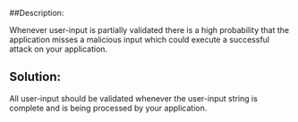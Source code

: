 ##Description:

Whenever user-input is partially validated there is a high probability that the application
misses a malicious input which could execute a successful attack on your application.

## Solution:

All user-input should be validated whenever the user-input string is complete and is being
processed by your application.
